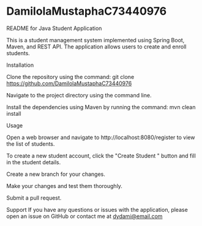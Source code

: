 # DamilolaMustaphaC73440976

README for Java Student Application

This is a student management system implemented using Spring Boot, Maven, and REST API. The application allows users to create and enroll students.

Installation

Clone the repository using the command:
git clone https://github.com/DamilolaMustaphaC73440976


Navigate to the project directory using the command line.

Install the dependencies using Maven by running the command:
mvn clean install

Usage

Open a web browser and navigate to http://localhost:8080/register to view the list of students.

To create a new student account, click the "Create Student " button and fill in the student details.

Create a new branch for your changes.

Make your changes and test them thoroughly.

Submit a pull request.

Support
If you have any questions or issues with the application, please open an issue on GitHub or contact me at dydami@email.com


